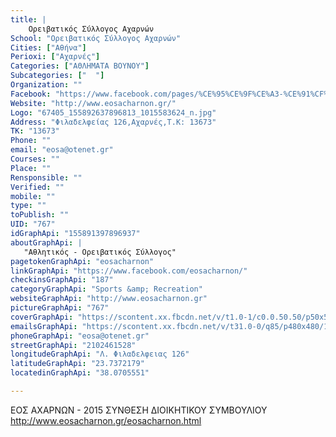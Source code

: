 ```yaml
---
title: |
    Ορειβατικός Σύλλογος Αχαρνών
School: "Ορειβατικός Σύλλογος Αχαρνών"
Cities: ["Αθήνα"]
Perioxi: ["Αχαρνές"]
Categories: ["ΑΘΛΗΜΑΤΑ ΒΟΥΝΟΥ"]
Subcategories: ["  "]
Organization: ""
Facebook: "https://www.facebook.com/pages/%CE%95%CE%9F%CE%A3-%CE%91%CF%87%CE%B1%CF%81%CE%BD%CF%8E%CE%BD-EOS-Acharnon/155891397896937?ref=hl"
Website: "http://www.eosacharnon.gr/"
Logo: "67405_155892637896813_1015583624_n.jpg"
Address: "Φιλαδελφείας 126,Αχαρνές,Τ.Κ: 13673"
TK: "13673"
Phone: ""
email: "eosa@otenet.gr"
Courses: ""
Place: ""
Rensponsible: ""
Verified: ""
mobile: ""
type: ""
toPublish: ""
UID: "767"
idGraphApi: "155891397896937"
aboutGraphApi: | 
   "Αθλητικός - Ορειβατικός Σύλλογος"
pagetokenGraphApi: "eosacharnon"
linkGraphApi: "https://www.facebook.com/eosacharnon/"
checkinsGraphApi: "187"
categoryGraphApi: "Sports &amp; Recreation"
websiteGraphApi: "http://www.eosacharnon.gr"
pictureGraphApi: "767"
coverGraphApi: "https://scontent.xx.fbcdn.net/v/t1.0-1/c0.0.50.50/p50x50/67405_155892637896813_1015583624_n.jpg?oh=8356f891f474ded93b3a93ad562a6e24&amp;oe=5B056011"
emailsGraphApi: "https://scontent.xx.fbcdn.net/v/t31.0-0/q85/p480x480/18518285_838745492944854_1660212570951623541_o.jpg?oh=cb28ea37bfea7d7bf7041d1449e30899&amp;oe=5B428034"
phoneGraphApi: "eosa@otenet.gr"
streetGraphApi: "2102461528"
longitudeGraphApi: "Λ. Φιλαδελφειας 126"
latitudeGraphApi: "23.7372179"
locatedinGraphApi: "38.0705551"

---
```


ΕΟΣ ΑΧΑΡΝΩΝ - 2015 ΣΥΝΘΕΣΗ ΔΙΟΙΚΗΤΙΚΟΥ ΣΥΜΒΟΥΛΙΟΥ http://www.eosacharnon.gr/eosacharnon.html

